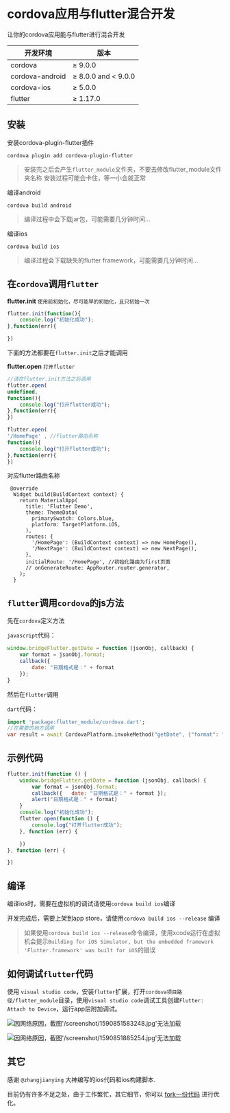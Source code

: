 
# cordova应用与flutter混合开发

让你的cordova应用能与flutter进行混合开发

| 开发环境        | 版本                |
| --------------- | ------------------- |
| cordova         | ≥ 9.0.0             |
| cordova-android | ≥ 8.0.0 and < 9.0.0 |
| cordova-ios     | ≥ 5.0.0             |
| flutter         | ≥ 1.17.0            |


## 安装

安装cordova-plugin-flutter插件

``` shell
cordova plugin add cordova-plugin-flutter
```

> 安装完之后会产生`flutter_module`文件夹，不要去修改flutter_module文件夹名称
> 安装过程可能会卡住，等一小会就正常

编译android

``` shell
cordova build android
```

> 编译过程中会下载jar包，可能需要几分钟时间...

编译ios

``` shell
cordova build ios
```

> 编译过程会下载缺失的flutter framework，可能需要几分钟时间...

## 在`cordova`调用`flutter`

**flutter.init** `使用前初始化，尽可能早的初始化，且只初始一次`

``` javascript
flutter.init(function(){
    console.log("初始化成功");
},function(err){

})
```

下面的方法都要在`flutter.init`之后才能调用

**flutter.open** `打开flutter`

``` javascript
//请在flutter.init方法之后调用
flutter.open(
undefined,
function(){
    console.log("打开flutter成功");
},function(err){
})

flutter.open(
'/HomePage' , //flutter路由名称    
function(){
    console.log("打开flutter成功");
},function(err){
})
```

对应flutter路由名称
```flutter
 @override
  Widget build(BuildContext context) {
    return MaterialApp(
      title: 'Flutter Demo',
      theme: ThemeData(
        primarySwatch: Colors.blue,
        platform: TargetPlatform.iOS,
      ),
      routes: {
        '/HomePage': (BuildContext context) => new HomePage(),
        '/NextPage': (BuildContext context) => new NextPage(),
      },
      initialRoute: '/HomePage', //初始化路由为first页面
      // onGenerateRoute: AppRouter.router.generator,
    );
  }
```

## `flutter`调用`cordova`的js方法

先在`cordova`定义方法

`javascript`代码：

``` javascript
window.bridgeFlutter.getDate = function (jsonObj, callback) {
    var format = jsonObj.format;
    callback({
        date: "日期格式是：" + format
    });
}
```

然后在`flutter`调用

`dart`代码：

``` dart
import 'package:flutter_module/cordova.dart';
//在需要的地方调用
var result = await CordovaPlatform.invokeMethod("getDate", {"format": "yyyy年MM月dd日"});
```

## 示例代码

``` js
flutter.init(function () {
    window.bridgeFlutter.getDate = function (jsonObj, callback) {
        var format = jsonObj.format;
        callback({   date: "日期格式是：" + format });
        alert("日期格式是：" + format)
    }
    console.log("初始化成功");
    flutter.open(function () {
        console.log("打开flutter成功");
    }, function (err) {

    })
}, function (err) {

})
```

## 编译

编译ios时，需要在虚拟机的调试请使用`cordova build ios`编译

开发完成后，需要上架到app store，请使用`cordova build ios --release` 编译

> 如果使用`cordova build ios --release`命令编译，使用xcode运行在虚拟机会提示`Building for iOS Simulator, but the embedded framework 'Flutter.framework' was built for iOS`的错误

## 如何调试`flutter`代码

使用 `visual studio code`，安装`flutter`扩展，打开`cordova项目路径/flutter_module`目录，使用`visual studio code`调试工具创建`Flutter: Attach to Device`，运行app后附加调试。

![因网络原因，截图'/screenshot/1590851583248.jpg'无法加载](/screenshot/1590851583248.jpg "截图")

![因网络原因，截图'/screenshot/1590851885254.jpg'无法加载](/screenshot/1590851885254.jpg "截图")

## 其它

感谢 `@zhangjianying` 大神编写的ios代码和ios构建脚本.

目前仍有许多不足之处，由于工作繁忙，其它细节，你可以 [fork一份代码](https://github.com/waitaction/cordova-plugin-flutter) 进行优化。
